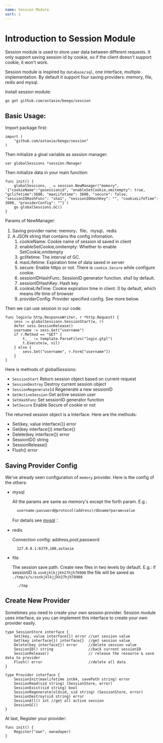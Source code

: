 ```yaml
---
name: Session Module
sort: 1
---
```


# Introduction to Session Module

Session module is used to store user data between different requests. It only support saving session id by cookie, so if the client doesn't support cookie, it won't work.

Session module is inspired by `database/sql`, one interface, multiple implementation. By default it support four saving providers: memory, file, redis and mysql.

Install session module:

	go get github.com/astaxie/beego/session

## Basic Usage:

Import package first:

	import (
		"github.com/astaxie/beego/session"
	)

Then initialize a gloal variable as session manager:

	var globalSessions *session.Manager
	
Then initialize data in your main function:

	func init() {
		globalSessions, _ = session.NewManager("memory", `{"cookieName":"gosessionid", "enableSetCookie,omitempty": true, "gclifetime":3600, "maxLifetime": 3600, "secure": false, "sessionIDHashFunc": "sha1", "sessionIDHashKey": "", "cookieLifeTime": 3600, "providerConfig": ""}`)
		go globalSessions.GC()
	}
			
Params of NewManager:

1. Saving provider name: memory、file、mysql、redis
2. A JSON string that contains the config infomation.
	1. cookieName: Cookie name of session id saved in client
	2. enableSetCookie,omitempty: Whether to enable SetCookie,omitempty
	3. gclifetime: The interval of GC.
	4. maxLifetime: Expiration time of data saved in server
	5. secure: Enable https or not. There is `cookie.Secure` while configure cookie.
	6. sessionIDHashFunc: SessionID generator function. sha1 by default.
	7. sessionIDHashKey: Hash key
	8. cookieLifeTime: Cookie expiration time in client. 0 by default, which means life time of browser
	9. providerConfig: Provider specified config. See more below.

Then we can use session in our code:

	func login(w http.ResponseWriter, r *http.Request) {
		sess := globalSessions.SessionStart(w, r)
		defer sess.SessionRelease()
		username := sess.Get("username")
		if r.Method == "GET" {
			t, _ := template.ParseFiles("login.gtpl")
			t.Execute(w, nil)
		} else {
			sess.Set("username", r.Form["username"])
		}
	}

Here is methods of globalSessions:

- `SessionStart` Return session object based on current request
- `SessionDestroy` Destroy current session object
- `SessionRegenerateId` Regenerate a new sessionID
- `GetActiveSession` Get active session user
- `SetHashFunc` Set sessionID generator function
- `SetSecure` Enable Secure of cookie or not

The returned session object is a Interface. Here are the methods:

* Set(key, value interface{}) error 
* Get(key interface{}) interface{}  
* Delete(key interface{}) error     
* SessionID() string                
* SessionRelease()                  
* Flush() error

## Saving Provider Config

We've already seen configuration of `memory` provider. Here is the config of the others:

- mysql

  All the params are same as memory's except the forth param. E.g.: 
	
		username:password@protocol(address)/dbname?param=value

  For details see [mysql](https://github.com/go-sql-driver/mysql#dsn-data-source-name)：

- redis

  Connection config: address,pool,password
	
		127.0.0.1:6379,100,astaxie
		
- file

  The session save path. Create new files in two levels by default.  E.g.: if sessionID is `xsnkjklkjjkh27hjh78908` the file will be saved as `./tmp/x/s/xsnkjklkjjkh27hjh78908`

		./tmp

## Create New Provider

Sometimes you need to create your own session provider. Session module uses interface, so you can implement this interface to create your own provider easily.

	type SessionStore interface {
		Set(key, value interface{}) error //set session value
		Get(key interface{}) interface{}  //get session value
		Delete(key interface{}) error     //delete session value
		SessionID() string                //back current sessionID
		SessionRelease()                  // release the resource & save data to provider
		Flush() error                     //delete all data
	}
	
	type Provider interface {
		SessionInit(maxlifetime int64, savePath string) error
		SessionRead(sid string) (SessionStore, error)
		SessionExist(sid string) bool
		SessionRegenerate(oldsid, sid string) (SessionStore, error)
		SessionDestroy(sid string) error
		SessionAll() int //get all active session
		SessionGC()
	}	

At last, Register your provider:

	func init() {
		Register("own", ownadaper)
	}
						
